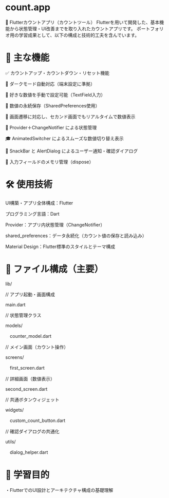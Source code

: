 # count.app
🧮 Flutterカウントアプリ（カウントツール）
Flutterを用いて開発した、基本機能から状態管理・UI改善までを取り入れたカウントアプリです。
ポートフォリオ用の学習成果として、以下の構成と技術的工夫を含んでいます。

# 🚀 主な機能
✅ カウントアップ・カウントダウン・リセット機能

🌙 ダークモード自動対応（端末設定に準拠）

🔢 好きな数値を手動で設定可能（TextField入力）

💾 数値の永続保存（SharedPreferences使用）

🔄 画面遷移に対応し、セカンド画面でもリアルタイムで数値表示

🎯 Provider＋ChangeNotifier による状態管理

🎓 AnimatedSwitcher によるスムーズな数値切り替え表示

💬 SnackBar と AlertDialog によるユーザー通知・確認ダイアログ

🧼 入力フィールドのメモリ管理（dispose）

# 🛠️ 使用技術
UI構築・アプリ全体構成：Flutter

プログラミング言語：Dart

Provider：アプリ内状態管理（ChangeNotifier）

shared_preferences：データ永続化（カウント値の保存と読み込み）

Material Design：Flutter標準のスタイルとテーマ構成

# 📂 ファイル構成（主要）

lib/

// アプリ起動・画面構成

main.dart      

 // 状態管理クラス
 
models/

　counter_model.dart         

// メイン画面（カウント操作）

screens/

　first_screen.dart         

// 詳細画面（数値表示）

second_screen.dart         

// 共通ボタンウィジェット

widgets/

　custom_count_button.dart   

// 確認ダイアログの共通化

utils/

　dialog_helper.dart         

    
# 🎯 学習目的
・FlutterでのUI設計とアーキテクチャ構成の基礎理解
